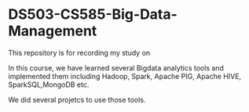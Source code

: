 # DS503-CS585-Big-Data-Management
This repository is for recording my study on

In this course, we have learned several Bigdata analytics tools and implemented them including Hadoop, Spark, Apache PIG, Apache HIVE, SparkSQL,MongoDB etc.

We did several projetcs to use those tools.
